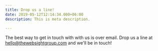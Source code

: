 ```yaml
---
title: Drop us a line!
date: 2019-05-12T12:14:34.000+06:00
description: This is meta description.

---
```

The best way to get in touch with with us is over email. Drop us a line at hello@thewebsightgroup.com and we'll be in touch!